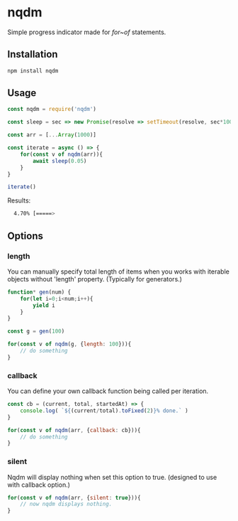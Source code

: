 # nqdm
Simple progress indicator made for *for~of* statements.

## Installation

```sh
npm install nqdm
```

## Usage

```js
const nqdm = require('nqdm')

const sleep = sec => new Promise(resolve => setTimeout(resolve, sec*1000))

const arr = [...Array(1000)]

const iterate = async () => {
	for(const v of nqdm(arr)){
		await sleep(0.05)
	}
}

iterate()
```

Results:

```sh
  4.70% [=====>                                                                  ] 00:00:04 00:01:37 [19.72 iter/sec]
```

## Options

### length

You can manually specify total length of items when you works with iterable objects without 'length' property. (Typically for generators.)

```js
function* gen(num) {
	for(let i=0;i<num;i++){
		yield i
	}
}

const g = gen(100)

for(const v of nqdm(g, {length: 100})){
	// do something
}
```

### callback

You can define your own callback function being called per iteration.

```js
const cb = (current, total, startedAt) => {
	console.log( `${(current/total).toFixed(2)}% done.` ) 
}

for(const v of nqdm(arr, {callback: cb})){
	// do something
}

```

### silent

Nqdm will display nothing when set this option to true. (designed to use with callback option.)

```js
for(const v of nqdm(arr, {silent: true})){
	// now nqdm displays nothing.
}
```